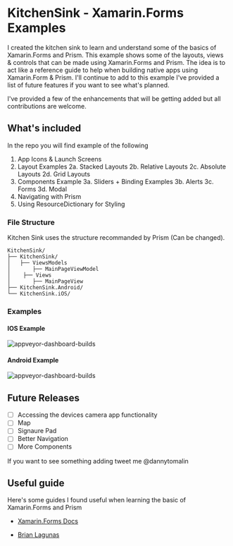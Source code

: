 # KitchenSink - Xamarin.Forms Examples

I created  the kitchen sink to learn and understand some of the basics of Xamarin.Forms and Prism. This example shows some of the layouts, views & controls that can be made using Xamarin.Forms and Prism. The idea is to act like a reference guide to help when building native apps using Xamarin.Form & Prism. I'll continue to add to this example I've provided a list of future features if you want to see what's planned. 

I've provided a few of the enhancements that will be getting added but all contributions are welcome.

## What's included

In the repo you will find example of the following 

1. App Icons & Launch Screens
2. Layout Examples
	2a. Stacked Layouts
	2b. Relative Layouts
	2c. Absolute Layouts
	2d. Grid Layouts
3. Components Example
	3a. Sliders + Binding Examples
	3b. Alerts
	3c. Forms
	3d. Modal
4. Navigating with Prism
5. Using ResourceDictionary for Styling 


### File Structure 

Kitchen Sink uses the structure recommanded by Prism (Can be changed). 

```
KitchenSink/
├── KitchenSink/
│   ├── ViewsModels
│       ├── MainPageViewModel
│    ├── Views
│       ├── MainPageView
├── KitchenSink.Android/
└── KitchenSink.iOS/
```

### Examples

#### IOS Example
![appveyor-dashboard-builds](https://raw.githubusercontent.com/razorltd/kitchensink/master/ios-example.gif)

#### Android Example
![appveyor-dashboard-builds](https://raw.githubusercontent.com/razorltd/kitchensink/master/android-example.gif)

## Future Releases 

- [ ] Accessing the devices camera app functionality 
- [ ] Map
- [ ] Signaure Pad
- [ ] Better Navigation
- [ ] More Components

If you want to see something adding tweet me @dannytomalin

## Useful guide

Here's some guides I found useful when learning the basic of Xamarin.Forms and Prism

* [Xamarin.Forms Docs](https://docs.microsoft.com/en-us/xamarin/xamarin-forms/)

* [Brian Lagunas](http://brianlagunas.com/)


